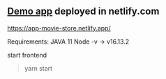 ## [Demo app](https://app-movie-store.netlify.app/) deployed in netlify.com

https://app-movie-store.netlify.app/

Requirements:
JAVA 11
Node -v  -> v16.13.2

start  frontend

> yarn start